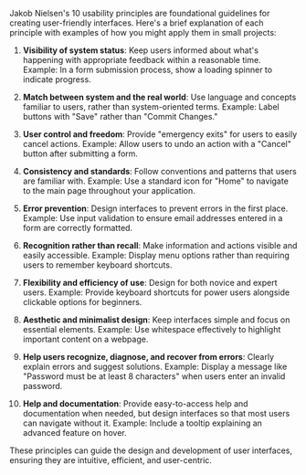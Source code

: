 Jakob Nielsen's 10 usability principles are foundational guidelines for creating user-friendly interfaces. Here's a brief explanation of each principle with examples of how you might apply them in small projects:

1. **Visibility of system status**: Keep users informed about what's happening with appropriate feedback within a reasonable time. Example: In a form submission process, show a loading spinner to indicate progress.

2. **Match between system and the real world**: Use language and concepts familiar to users, rather than system-oriented terms. Example: Label buttons with "Save" rather than "Commit Changes."

3. **User control and freedom**: Provide "emergency exits" for users to easily cancel actions. Example: Allow users to undo an action with a "Cancel" button after submitting a form.

4. **Consistency and standards**: Follow conventions and patterns that users are familiar with. Example: Use a standard icon for "Home" to navigate to the main page throughout your application.

5. **Error prevention**: Design interfaces to prevent errors in the first place. Example: Use input validation to ensure email addresses entered in a form are correctly formatted.

6. **Recognition rather than recall**: Make information and actions visible and easily accessible. Example: Display menu options rather than requiring users to remember keyboard shortcuts.

7. **Flexibility and efficiency of use**: Design for both novice and expert users. Example: Provide keyboard shortcuts for power users alongside clickable options for beginners.

8. **Aesthetic and minimalist design**: Keep interfaces simple and focus on essential elements. Example: Use whitespace effectively to highlight important content on a webpage.

9. **Help users recognize, diagnose, and recover from errors**: Clearly explain errors and suggest solutions. Example: Display a message like "Password must be at least 8 characters" when users enter an invalid password.

10. **Help and documentation**: Provide easy-to-access help and documentation when needed, but design interfaces so that most users can navigate without it. Example: Include a tooltip explaining an advanced feature on hover.

These principles can guide the design and development of user interfaces, ensuring they are intuitive, efficient, and user-centric.
